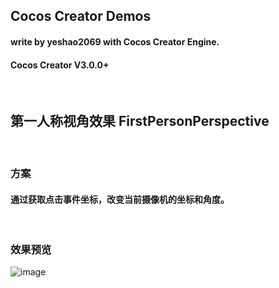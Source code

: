 ## Cocos Creator Demos
#### write by yeshao2069 with Cocos Creator Engine.
#### Cocos Creator V3.0.0+

&nbsp;
## 第一人称视角效果   FirstPersonPerspective
&nbsp;
### 方案 
#### 通过获取点击事件坐标，改变当前摄像机的坐标和角度。
&nbsp;
### 效果预览
![image](https://gitee.com/yeshao2069/CocosCreatorDemos/raw/v3.0.0/images/gif/firstPersonPerspective.gif)